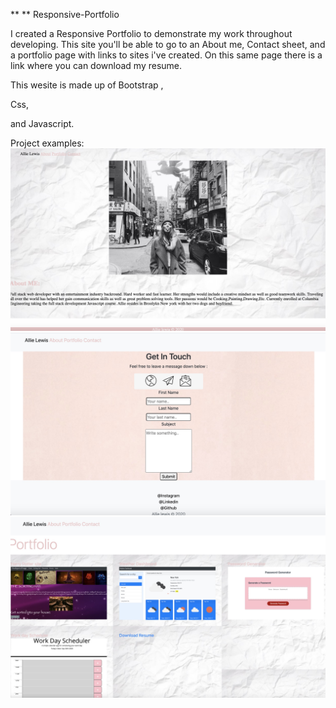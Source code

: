 ** ** Responsive-Portfolio

 I created a Responsive Portfolio to demonstrate my work throughout developing. This site you'll be able to go to an About me, Contact sheet, and a portfolio page with links to sites i've created. On this same page there is a link where you can download my resume.
 
 This wesite is made up of 
 Bootstrap , 
 
 Css, 
 
 and Javascript.
 
 Project examples:
 ![Image of Page1](https://raw.githubusercontent.com/allielewis07/Responsive-Portfolio/dc9bd36e3f93ebaf1f9ed100f4a7b54fa27ba3bd/Assets/page1.jpg)
 ![Image of Page2](https://raw.githubusercontent.com/allielewis07/Responsive-Portfolio/dc9bd36e3f93ebaf1f9ed100f4a7b54fa27ba3bd/Assets/Screen%20Shot%202020-09-30%20at%2010.41.11%20PM.jpg)
 ![Image of Home page](https://raw.githubusercontent.com/allielewis07/Responsive-Portfolio/dc9bd36e3f93ebaf1f9ed100f4a7b54fa27ba3bd/Assets/Page2.jpg)
